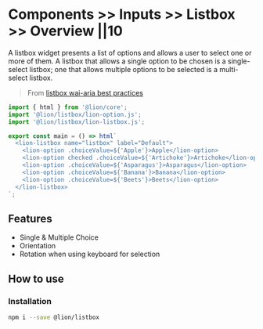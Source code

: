 # Components >> Inputs >> Listbox >> Overview ||10

A listbox widget presents a list of options and allows a user to select one or more of them.
A listbox that allows a single option to be chosen is a single-select listbox; one that allows
multiple options to be selected is a multi-select listbox.

> From [listbox wai-aria best practices](https://www.w3.org/TR/wai-aria-practices/#Listbox)

```js script
import { html } from '@lion/core';
import '@lion/listbox/lion-option.js';
import '@lion/listbox/lion-listbox.js';
```

```js preview-story
export const main = () => html`
  <lion-listbox name="listbox" label="Default">
    <lion-option .choiceValue=${'Apple'}>Apple</lion-option>
    <lion-option checked .choiceValue=${'Artichoke'}>Artichoke</lion-option>
    <lion-option .choiceValue=${'Asparagus'}>Asparagus</lion-option>
    <lion-option .choiceValue=${'Banana'}>Banana</lion-option>
    <lion-option .choiceValue=${'Beets'}>Beets</lion-option>
  </lion-listbox>
`;
```

## Features

- Single & Multiple Choice
- Orientation
- Rotation when using keyboard for selection

## How to use

### Installation

```bash
npm i --save @lion/listbox
```
